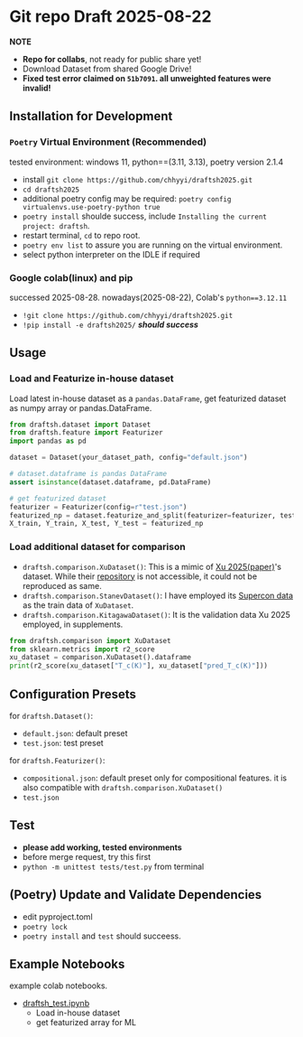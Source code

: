 # Git repo Draft 2025-08-22

**NOTE**  
* **Repo for collabs**, not ready for public share yet!
* Download Dataset from shared Google Drive!
* **Fixed test error claimed on `51b7091`. all unweighted features were invalid!**

## Installation for Development
### `Poetry` Virtual Environment (Recommended)
tested environment: windows 11, python==(3.11, 3.13), poetry version 2.1.4
* install `git clone https://github.com/chhyyi/draftsh2025.git`
* `cd draftsh2025`
* additional poetry config may be required: `poetry config virtualenvs.use-poetry-python true`
* `poetry install` shoulde success, include `Installing the current project: draftsh`.
* restart terminal, `cd` to repo root.
* `poetry env list` to assure you are running on the virtual environment.
* select python interpreter on the IDLE if required

### Google colab(linux) and pip
successed 2025-08-28. nowadays(2025-08-22), Colab's `python==3.12.11`
* `!git clone https://github.com/chhyyi/draftsh2025.git`
* `!pip install -e draftsh2025/` ***should success***

## Usage
### Load and Featurize in-house dataset

Load latest in-house dataset as a `pandas.DataFrame`, get featurized dataset as numpy array or pandas.DataFrame.
```python
from draftsh.dataset import Dataset
from draftsh.feature import Featurizer
import pandas as pd

dataset = Dataset(your_dataset_path, config="default.json") 

# dataset.dataframe is pandas DataFrame
assert isinstance(dataset.dataframe, pd.DataFrame)

# get featurized dataset
featurizer = Featurizer(config=r"test.json")
featurized_np = dataset.featurize_and_split(featurizer=featurizer, test_size=0.2, shuffle=False, to_numpy=True)
X_train, Y_train, X_test, Y_test = featurized_np
```

### Load additional dataset for comparison
* `draftsh.comparison.XuDataset()`: This is a mimic of [Xu 2025(paper)](https://journal.hep.com.cn/fop/EN/10.15302/frontphys.2025.014205)'s dataset. While their [repository](https://github.com/Dingfei1361/Conventional-SC-HNN-including-dataset) is not accessible, it could not be reproduced as same.
* `draftsh.comparison.StanevDataset()`: I have employed its [Supercon data](https://github.com/vstanev1/Supercon/blob/master/Supercon_data.csv) as the train data of `XuDataset`.
* `draftsh.comparison.KitagawaDataset()`: It is the validation data Xu 2025 employed, in supplements.
```python
from draftsh.comparison import XuDataset
from sklearn.metrics import r2_score
xu_dataset = comparison.XuDataset().dataframe
print(r2_score(xu_dataset["T_c(K)"], xu_dataset["pred_T_c(K)"]))
```

## Configuration Presets 
for `draftsh.Dataset()`:
* `default.json`: default preset
* `test.json`: test preset

for `draftsh.Featurizer()`:
* `compositional.json`: default preset only for compositional features. it is also compatible with `draftsh.comparison.XuDataset()`
* `test.json`

## Test
* **please add working, tested environments**
* before merge request, try this first
* `python -m unittest tests/test.py` from terminal

## (Poetry) Update and Validate Dependencies
* edit pyproject.toml
* `poetry lock`
* `poetry install` and `test` should succeess.

## Example Notebooks
example colab notebooks.
* [draftsh_test.ipynb](https://colab.research.google.com/drive/1xPBWykbPfkP2sLNI8z78uxi3i7vvs89t?usp=sharing)
    * Load in-house dataset
    * get featurized array for ML
